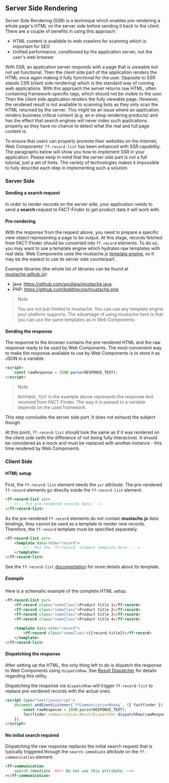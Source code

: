 ## Server Side Rendering

Server Side Rendering (SSR) is a technique which enables pre-rendering a whole page's HTML on the server side before sending it back to the client.
There are a couple of benefits in using this approach:
* HTML content is available to web crawlers for scanning which is important for SEO
* Unified performance, conditioned by the application server, not the user's web browser

With SSR, an application server responds with a page that is viewable but not yet functional.
Then the client side part of the application renders the HTML once again making it fully functional for the user.
Opposite to SSR stands CSR (client side rendering) which is the standard way of running web applications.
With this approach the server returns raw HTML, often containing framework-specific tags, which should not be visible to the user.
Then the client side application renders the fully viewable page.
However, the rendered result is not available to scanning bots as they only scan the HTML returned by the server.
This might be an issue where an application renders business critical content (e.g. an e-shop rendering products) and has the effect that search engines will never index such applications properly as they have no chance to detect what the real and full page content is.

To ensure that users can properly promote their websites on the Internet, Web Components' `ff-record-list` has been enhanced with SSR capability.
The paragraphs below will show you how to implement SSR in your application.
Please keep in mind that the server side part is not a full tutorial, just a set of hints.
The variety of technologies makes it impossible to fully describe each step in implementing such a solution.

### Server Side

#### Sending a search request

In order to render records on the server side, your application needs to send a **search** request to FACT-Finder to get product data it will work with.

#### Pre-rendering

With the response from the request above, you need to prepare a specific view object representing a page to be output. 
At this stage, records fetched from FACT-Finder should be converted into `ff-record` elements.
To do so, you may want to use a template engine which hydrates raw templates with real data.
Web Components uses the mustache.js [template engine](/documentation/4.x/template-engine), so it may be the easiest to use its server side counterpart.

Example libraries (the whole list of libraries can be found at [mustache.github.io](https://mustache.github.io/)):
* java: https://github.com/spullara/mustache.java
* PHP: https://github.com/bobthecow/mustache.php

> Note
>
> You are not just limited to mustache.
> You can use any template engine your platform supports.
> The advantage of using mustache here is that you can use the same templates as in Web Components.

#### Sending the response

The response to the browser contains the pre-rendered HTML and the raw response ready to be used by Web Components.
The most convenient way to make the response available to use by Web Components is to store it as JSON in a variable.

```html
<script>
    const rawResponse = JSON.parse(RESPONSE_TEXT);
</script> 
```

> Note
>
> `RESPONSE_TEXT` in the example above represents the response text received from FACT-Finder.
> The way it is passed to a variable depends on the used framework.

This step concludes the server side part.
It does not exhaust the subject though.

At this point, `ff-record-list` should look the same as if it was rendered on the client side (with the difference of not being fully interactive).
It should be considered as a mock and must be replaced with another instance - this time rendered by Web Components.

### Client Side

#### HTML setup

First, the `ff-record-list` element needs the `ssr` attribute.
The pre-rendered `ff-record` elements go directly inside the `ff-record-list` element.

```html
<ff-record-list ssr>
    <!-- Put pre-rendered records here. -->
</ff-record-list>
```

As the pre-rendered `ff-record` elements do not contain **mustache.js** data bindings, they cannot be used as a template to render new records.
Therefore, the `ff-record` template must be specified separately.

```html
<ff-record-list ssr>
    <template data-role="record">
        <!-- Put the `ff-record` element template here. --->
    </template>
</ff-record-list>
```

See the `ff-record-list` [documentation](/api/4.x/ff-record-list#tab=docs) for more details about its template.


##### Example

Here is a schematic example of the complete HTML setup.

```html
<ff-record-list ssr>
    <ff-record class="someClass">Product title 1</ff-record>
    <ff-record class="someClass">Product title 2</ff-record>
    <ff-record class="someClass">Product title 3</ff-record>
    <ff-record class="someClass">Product title 4</ff-record>
    
    <template data-role="record">
        <ff-record class="someClass">{{record.title}}</ff-record>
    </template>
</ff-record-list>
```


#### Dispatching the response

After setting up the HTML, the only thing left to do is dispatch the response to Web Components using `dispatchRaw`.
See [Result Dispatcher](/api/4.x/core-result-dispatcher) for details regarding this utility.

Dispatching the response via `dispatchRaw` will trigger `ff-record-list` to replace pre-rendered records with the actual ones.

```html
<script type="text/javascript">
    document.addEventListener(`ffCommunicationReady`, ({ factfinder }) => {
        const rawResponse = JSON.parse(RESPONSE_TEXT);
        factfinder.communication.ResultDispatcher.dispatchRaw(rawResponse);
    });
</script>
```


#### No initial search required

Dispatching the raw response replaces the initial search request that is typically triggered through the `search-immediate` attribute on the `ff-communication` element.

```html
<ff-communication
    search-immediate  <!-- Do not use this attribute. -->
></ff-communication>
```
